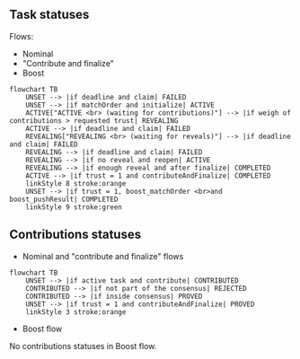 ## Task statuses 

Flows:
- Nominal
- "Contribute and finalize"
- Boost

```mermaid
flowchart TB
	UNSET --> |if deadline and claim| FAILED
	UNSET --> |if matchOrder and initialize| ACTIVE
	ACTIVE["ACTIVE <br> (waiting for contributions)"] --> |if weigh of contributions > requested trust| REVEALING
	ACTIVE --> |if deadline and claim| FAILED
	REVEALING["REVEALING <br> (waiting for reveals)"] --> |if deadline and claim| FAILED
	REVEALING --> |if deadline and claim| FAILED
    REVEALING --> |if no reveal and reopen| ACTIVE
	REVEALING --> |if enough reveal and after finalize| COMPLETED
    ACTIVE --> |if trust = 1 and contributeAndFinalize| COMPLETED
    linkStyle 8 stroke:orange
    UNSET --> |if trust = 1, boost_matchOrder <br>and boost_pushResult| COMPLETED
    linkStyle 9 stroke:green
```
## Contributions statuses

- Nominal and "contribute and finalize" flows

```mermaid
flowchart TB
	UNSET --> |if active task and contribute| CONTRIBUTED
    CONTRIBUTED --> |if not part of the consensus| REJECTED
	CONTRIBUTED --> |if inside consensus| PROVED
    UNSET --> |if trust = 1 and contributeAndFinalize| PROVED
    linkStyle 3 stroke:orange
```

- Boost flow

No contributions statuses in Boost flow.
